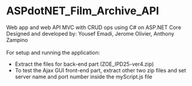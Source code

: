 # ASPdotNET_Film_Archive_API
Web app and web API MVC with CRUD ops using C# on ASP.NET Core<br/>
Designed and developed by: Yousef Emadi, Jerome Olivier, Anthony Zampino<br/>
<br/>
For setup and running the application: <br/>
- Extract the files for back-end part (ZOE_IPD25-ver4.zip)
- To test the Ajax GUI front-end part, extract other two zip files and set server name and port number inside the myScript.js file 


